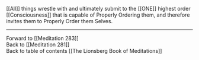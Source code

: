 [[All]] things wrestle with and ultimately submit to the [[ONE]] highest order [[Consciousness]] that is capable of Properly Ordering them, and therefore invites them to Properly Order them Selves. 

___

Forward to [[Meditation 283]]  
Back to [[Meditation 281]]  
Back to table of contents [[The Lionsberg Book of Meditations]]  